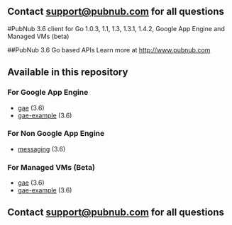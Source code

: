 ## Contact support@pubnub.com for all questions

#PubNub 3.6 client for Go 1.0.3, 1.1, 1.3, 1.3.1, 1.4.2, Google App Engine and Managed VMs  (beta)

##PubNub 3.6 Go based APIs
Learn more at http://www.pubnub.com

## Available in this repository

### For Google App Engine

* [gae](gae) (3.6)
* [gae-example](gae-example) (3.6)

### For Non Google App Engine

* [messaging](messaging) (3.6)

### For Managed VMs (Beta)

* [gae](https://github.com/pubnub/go/tree/develop/gae-managed-vm/gae) (3.6)
* [gae-example](https://github.com/pubnub/go/tree/develop/gae-managed-vm/gae-example) (3.6)

## Contact support@pubnub.com for all questions
